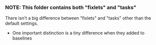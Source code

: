### NOTE: This folder contains both "fixlets" and "tasks"

There isn't a big difference between "fixlets" and "tasks" other than the default settings.
- One important distinction is a tiny difference when they added to baselines
